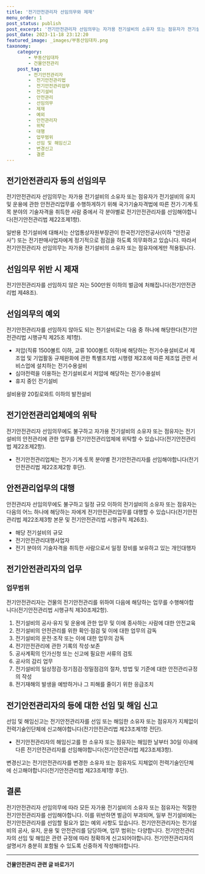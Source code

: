 ```yaml
---
title: '전기안전관리자 선임의무와 제재'
menu_order: 1
post_status: publish
post_excerpt: '전기안전관리자 선임의무는 자가용 전기설비의 소유자 또는 점유자가 전기설비의 유지 및 운용에 관한 안전관리업무를 수행하게하기 위해 국가기술자격법에 따른 전기 기계 토목 분야의 기술자격을 취득한 사람 중에서 각 분야별로 전기안전관리자를 선임해야합니다 전기안전관리법 제22조제1항 .'
post_date: 2023-11-18 23:12:20
featured_image: _images/부동산임대차.png
taxonomy:
    category:
        - 부동산임대차
        - 건물안전관리
    post_tag:
        - 전기안전관리자
        -  전기안전관리법
        -  전기안전관리업무
        -  전기설비
        -  안전관리
        -  선임의무
        -  제재
        -  예외
        -  안전관리자
        -  위탁
        -  대행
        -  업무범위
        -  선임 및 해임신고
        -  변경신고
        -  결론
---
```



## 전기안전관리자 등의 선임의무

전기안전관리자 선임의무는 자가용 전기설비의 소유자 또는 점유자가 전기설비의 유지 및 운용에 관한 안전관리업무를 수행하게하기 위해 국가기술자격법에 따른 전기·기계·토목 분야의 기술자격을 취득한 사람 중에서 각 분야별로 전기안전관리자를 선임해야합니다(전기안전관리법 제22조제1항).

일반용 전기설비에 대해서는 산업통상자원부장관이 한국전기안전공사(이하 "안전공사") 또는 전기판매사업자에게 정기적으로 점검을 하도록 의무화하고 있습니다. 따라서 전기안전관리자 선임의무는 자가용 전기설비의 소유자 또는 점유자에게만 적용됩니다.

## 선임의무 위반 시 제재

전기안전관리자를 선임하지 않은 자는 500만원 이하의 벌금에 처해집니다(전기안전관리법 제48조).

## 선임의무의 예외

전기안전관리자를 선임하지 않아도 되는 전기설비로는 다음 중 하나에 해당한다(전기안전관리법 시행규칙 제25조 제1항).

- 저압(직류 1500볼트 이하, 교류 1000볼트 이하)에 해당하는 전기수용설비로서 제조업 및 기업활동 규제완화에 관한 특별조치법 시행령 제2조에 따른 제조업 관련 서비스업에 설치하는 전기수용설비
- 심야전력을 이용하는 전기설비로서 저압에 해당하는 전기수용설비
- 휴지 중인 전기설비

설비용량 20킬로와트 이하의 발전설비

## 전기안전관리업체에의 위탁

전기안전관리자 선임의무에도 불구하고 자가용 전기설비의 소유자 또는 점유자는 전기설비의 안전관리에 관한 업무를 전기안전관리업체에 위탁할 수 있습니다(전기안전관리법 제22조제2항).

- 전기안전관리업체는 전기·기계·토목 분야별 전기안전관리자를 선임해야합니다(전기안전관리법 제22조제2항 후단).

## 안전관리업무의 대행

안전관리자 선임의무에도 불구하고 일정 규모 이하의 전기설비의 소유자 또는 점유자는 다음의 어느 하나에 해당하는 자에게 전기안전관리업무를 대행할 수 있습니다(전기안전관리법 제22조제3항 본문 및 전기안전관리법 시행규칙 제26조).

- 해당 전기설비의 규모
- 전기안전관리대행사업자
- 전기 분야의 기술자격을 취득한 사람으로서 일정 장비를 보유하고 있는 개인대행자

## 전기안전관리자의 업무

### 업무범위

전기안전관리자는 건물의 전기안전관리를 위하여 다음에 해당하는 업무를 수행해야합니다(전기안전관리법 시행규칙 제30조제2항).

1. 전기설비의 공사·유지 및 운용에 관한 업무 및 이에 종사하는 사람에 대한 안전교육
2. 전기설비의 안전관리를 위한 확인·점검 및 이에 대한 업무의 감독
3. 전기설비의 운전·조작 또는 이에 대한 업무의 감독
4. 전기안전관리에 관한 기록의 작성·보존
5. 공사계획의 인가신청 또는 신고에 필요한 서류의 검토
6. 공사의 감리 업무
7. 전기설비의 일상정검·정기점검·정밀점검의 절차, 방법 및 기준에 대한 안전관리규정의 작성
8. 전기재해의 발생을 예방하거나 그 피해를 줄이기 위한 응급조치

## 전기안전관리자의 등에 대한 선임 및 해임 신고

선임 및 해임신고는 전기안전관리자를 선임 또는 해임한 소유자 또는 점유자가 지체없이 전력기술인단체에 신고해야합니다(전기안전관리법 제23조제1항 전단).

- 전기안전관리자의 해임신고를 한 소유자 또는 점유자는 해임한 날부터 30일 이내에 다른 전기안전관리자를 선임해야합니다(전기안전관리법 제23조제3항).

변경신고는 전기안전관리자를 변경한 소유자 또는 점유자도 지체없이 전력기술인단체에 신고해야합니다(전기안전관리법 제23조제1항 후단).

## 결론

전기안전관리자 선임의무에 따라 모든 자가용 전기설비의 소유자 또는 점유자는 적절한 전기안전관리자를 선임해야합니다. 이를 위반하면 벌금이 부과되며, 일부 전기설비에는 전기안전관리자를 선임할 필요가 없는 예외 사항도 있습니다. 전기안전관리자는 전기설비의 공사, 유지, 운용 및 안전관리를 담당하며, 업무 범위는 다양합니다. 전기안전관리자의 선임 및 해임은 관련 규정에 따라 정확하게 신고되어야합니다. 전기안전관리자의 설명서가 충분히 포함될 수 있도록 신중하게 작성해야합니다.
<!-- wp:separator -->
<hr class="wp-block-separator has-alpha-channel-opacity"/>
<!-- /wp:separator -->

<!-- wp:group {"backgroundColor":"base","layout":{"type":"constrained"}} -->
<div class="wp-block-group has-base-background-color has-background"><!-- wp:paragraph {"align":"center","fontSize":"medium"} -->
<p class="has-text-align-center has-large-font-size"><strong>건물안전관리 관련 글 바로가기</strong></p>
<!-- /wp:paragraph -->


<!-- wp:latest-posts
{"categories":[{"id":22644,"count":19,"description":"","link":"https://uknowlaw.com/category/%ea%b1%b4%eb%ac%bc%ec%95%88%ec%a0%84%ea%b4%80%eb%a6%ac/","name":"건물안전관리","slug":"건물안전관리","taxonomy":"category","parent":0,"meta":[],"_links":{"self":[{"href":"https://uknowlaw.com/wp-json/wp/v2/categories/22644"}],"collection":[{"href":"https://uknowlaw.com/wp-json/wp/v2/categories"}],"about":[{"href":"https://uknowlaw.com/wp-json/wp/v2/taxonomies/category"}],"wp:post_type":[{"href":"https://uknowlaw.com/wp-json/wp/v2/posts?categories=22644"}],"curies":[{"name":"wp","href":"https://api.w.org/{rel}","templated":true}]}}],"postsToShow":100,"excerptLength":28,"postLayout":"grid","columns":2,"featuredImageAlign":"left","featuredImageSizeSlug":"large","fontSize":"small"} /--></div>
<!-- /wp:group -->